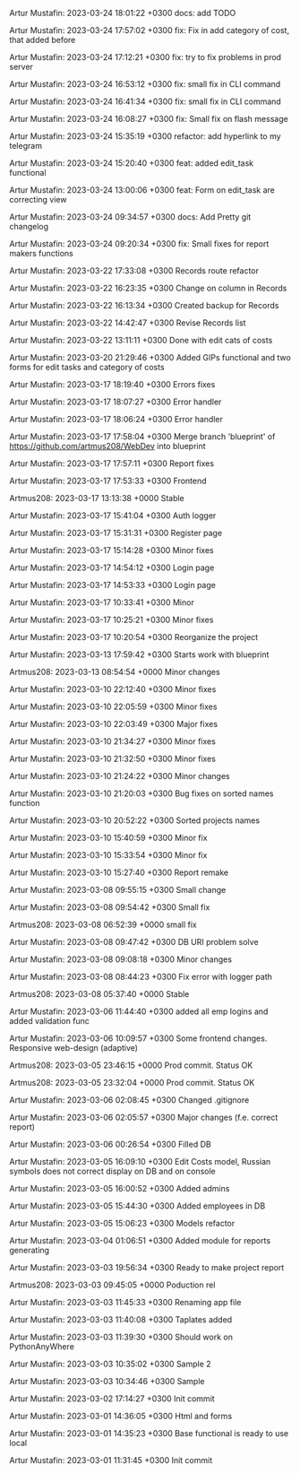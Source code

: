 Artur Mustafin: 2023-03-24 18:01:22 +0300 
 docs: add TODO

Artur Mustafin: 2023-03-24 17:57:02 +0300 
 fix: Fix in add category of cost, that added before

Artur Mustafin: 2023-03-24 17:12:21 +0300 
 fix: try to fix problems in prod server

Artur Mustafin: 2023-03-24 16:53:12 +0300 
 fix: small fix in CLI command

Artur Mustafin: 2023-03-24 16:41:34 +0300 
 fix: small fix in CLI command

Artur Mustafin: 2023-03-24 16:08:27 +0300 
 fix: Small fix on flash message

Artur Mustafin: 2023-03-24 15:35:19 +0300 
 refactor: add hyperlink to my telegram

Artur Mustafin: 2023-03-24 15:20:40 +0300 
 feat: added edit_task functional

Artur Mustafin: 2023-03-24 13:00:06 +0300 
 feat: Form on edit_task are correcting view

Artur Mustafin: 2023-03-24 09:34:57 +0300 
 docs: Add Pretty git changelog

Artur Mustafin: 2023-03-24 09:20:34 +0300 
 fix: Small fixes for report makers functions

Artur Mustafin: 2023-03-22 17:33:08 +0300 
 Records route refactor

Artur Mustafin: 2023-03-22 16:23:35 +0300 
 Change on column in Records

Artur Mustafin: 2023-03-22 16:13:34 +0300 
 Created backup for Records

Artur Mustafin: 2023-03-22 14:42:47 +0300 
 Revise Records list

Artur Mustafin: 2023-03-22 13:11:11 +0300 
 Done with edit cats of costs

Artur Mustafin: 2023-03-20 21:29:46 +0300 
 Added GIPs functional and two forms for edit tasks and category of costs

Artur Mustafin: 2023-03-17 18:19:40 +0300 
 Errors fixes

Artur Mustafin: 2023-03-17 18:07:27 +0300 
 Error handler

Artur Mustafin: 2023-03-17 18:06:24 +0300 
 Error handler

Artur Mustafin: 2023-03-17 17:58:04 +0300 
 Merge branch 'blueprint' of https://github.com/artmus208/WebDev into blueprint

Artur Mustafin: 2023-03-17 17:57:11 +0300 
 Report fixes

Artur Mustafin: 2023-03-17 17:53:33 +0300 
 Frontend

Artmus208: 2023-03-17 13:13:38 +0000 
 Stable

Artur Mustafin: 2023-03-17 15:41:04 +0300 
 Auth logger

Artur Mustafin: 2023-03-17 15:31:31 +0300 
 Register page

Artur Mustafin: 2023-03-17 15:14:28 +0300 
 Minor fixes

Artur Mustafin: 2023-03-17 14:54:12 +0300 
 Login page

Artur Mustafin: 2023-03-17 14:53:33 +0300 
 Login page

Artur Mustafin: 2023-03-17 10:33:41 +0300 
 Minor

Artur Mustafin: 2023-03-17 10:25:21 +0300 
 Minor fixes

Artur Mustafin: 2023-03-17 10:20:54 +0300 
 Reorganize the project

Artur Mustafin: 2023-03-13 17:59:42 +0300 
 Starts work with blueprint

Artmus208: 2023-03-13 08:54:54 +0000 
 Minor changes

Artur Mustafin: 2023-03-10 22:12:40 +0300 
 Minor fixes

Artur Mustafin: 2023-03-10 22:05:59 +0300 
 Minor fixes

Artur Mustafin: 2023-03-10 22:03:49 +0300 
 Major fixes

Artur Mustafin: 2023-03-10 21:34:27 +0300 
 Minor fixes

Artur Mustafin: 2023-03-10 21:32:50 +0300 
 Minor fixes

Artur Mustafin: 2023-03-10 21:24:22 +0300 
 Minor changes

Artur Mustafin: 2023-03-10 21:20:03 +0300 
 Bug fixes on sorted names function

Artur Mustafin: 2023-03-10 20:52:22 +0300 
 Sorted projects names

Artur Mustafin: 2023-03-10 15:40:59 +0300 
 Minor fix

Artur Mustafin: 2023-03-10 15:33:54 +0300 
 Minor fix

Artur Mustafin: 2023-03-10 15:27:40 +0300 
 Report remake

Artur Mustafin: 2023-03-08 09:55:15 +0300 
 Small change

Artur Mustafin: 2023-03-08 09:54:42 +0300 
 Small fix

Artmus208: 2023-03-08 06:52:39 +0000 
 small fix

Artur Mustafin: 2023-03-08 09:47:42 +0300 
 DB URI problem solve

Artur Mustafin: 2023-03-08 09:08:18 +0300 
 Minor changes

Artur Mustafin: 2023-03-08 08:44:23 +0300 
 Fix error with logger path

Artmus208: 2023-03-08 05:37:40 +0000 
 Stable

Artur Mustafin: 2023-03-06 11:44:40 +0300 
 added all emp logins and added validation func

Artur Mustafin: 2023-03-06 10:09:57 +0300 
 Some frontend changes. Responsive web-design (adaptive)

Artmus208: 2023-03-05 23:46:15 +0000 
 Prod commit. Status OK

Artmus208: 2023-03-05 23:32:04 +0000 
 Prod commit. Status OK

Artur Mustafin: 2023-03-06 02:08:45 +0300 
 Changed .gitignore

Artur Mustafin: 2023-03-06 02:05:57 +0300 
 Major changes (f.e. correct report)

Artur Mustafin: 2023-03-06 00:26:54 +0300 
 Filled DB

Artur Mustafin: 2023-03-05 16:09:10 +0300 
 Edit Costs model, Russian symbols does not correct display on DB and on console

Artur Mustafin: 2023-03-05 16:00:52 +0300 
 Added admins

Artur Mustafin: 2023-03-05 15:44:30 +0300 
 Added employees in DB

Artur Mustafin: 2023-03-05 15:06:23 +0300 
 Models refactor

Artur Mustafin: 2023-03-04 01:06:51 +0300 
 Added module for reports generating

Artur Mustafin: 2023-03-03 19:56:34 +0300 
 Ready to make project report

Artmus208: 2023-03-03 09:45:05 +0000 
 Poduction rel

Artur Mustafin: 2023-03-03 11:45:33 +0300 
 Renaming app file

Artur Mustafin: 2023-03-03 11:40:08 +0300 
 Taplates added

Artur Mustafin: 2023-03-03 11:39:30 +0300 
 Should work on PythonAnyWhere

Artur Mustafin: 2023-03-03 10:35:02 +0300 
 Sample 2

Artur Mustafin: 2023-03-03 10:34:46 +0300 
 Sample

Artur Mustafin: 2023-03-02 17:14:27 +0300 
 Init commit

Artur Mustafin: 2023-03-01 14:36:05 +0300 
 Html and forms

Artur Mustafin: 2023-03-01 14:35:23 +0300 
 Base functional is ready to use local

Artur Mustafin: 2023-03-01 11:31:45 +0300 
 Init commit

